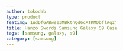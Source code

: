 ```yaml
---
author: tokodab
type: product
featimg: 1WdDfGABwsz3MBktnQd6cXTKMDbffAqzj
title: Hanzo Swords Samsung Galaxy S9 Case
tags: [samsung, galaxy, s9]
category: [samsung]
---
```

